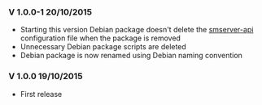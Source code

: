 ### V 1.0.0-1 20/10/2015
 * Starting this version Debian package doesn't delete the [smserver-api](http://github.com/cyosp/smserver-api) configuration file when the package is removed
 * Unnecessary Debian package scripts are deleted
 * Debian package is now renamed using Debian naming convention

### V 1.0.0 19/10/2015
 * First release

